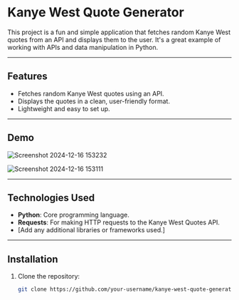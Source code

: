 # Kanye West Quote Generator

This project is a fun and simple application that fetches random Kanye West quotes from an API and displays them to the user. It's a great example of working with APIs and data manipulation in Python.

---

## Features

- Fetches random Kanye West quotes using an API.
- Displays the quotes in a clean, user-friendly format.
- Lightweight and easy to set up.

---

## Demo

![Screenshot 2024-12-16 153232](https://github.com/user-attachments/assets/df1f9956-d905-4384-bc2b-205010412547)


![Screenshot 2024-12-16 153111](https://github.com/user-attachments/assets/1e5292f6-cbb4-4a60-81af-e95ae643c00d)


---

## Technologies Used

- **Python**: Core programming language.
- **Requests**: For making HTTP requests to the Kanye West Quotes API.
- [Add any additional libraries or frameworks used.]

---

## Installation

1. Clone the repository:
   ```bash
   git clone https://github.com/your-username/kanye-west-quote-generator.git
